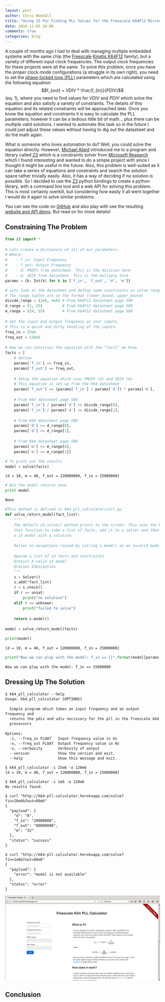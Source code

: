 ```yaml
---
layout: post
author: Chris Woodall
title: "Using Z3 For Finding PLL Values for the Freescale K64F12 Microcontroller"
date: 2016-11-05 16:00
comments: true
categories: blog
---
```


A couple of months ago I had to deal with managing multiple embedded systems with
the same chip (the [Freescale][freescale] [Kinetis K64F12][k64-family-page] family),
but a variety of different input clock frequencies. The output clock frequencies
for these projects were all the same. To solve this problem, once you have the
proper clock mode configurations (a struggle in its own right), you need to
set the [phase-locked loop (PLL)][pll-wiki] parameters which are calculated using
the following equation: $$f_{out} = VDIV * \frac{f_{in}}{PDIV}$$ (eq. 1), where you need
to find values for _VDIV_ and _PDIV_ which solve the equation and also satisfy
a variety of constraints. The details of this equation and its related constraints
will be approached later. Once you know the equation and constraints it is easy to calculate the PLL parameters; however it can be a tedious little bit of math...
plus there can be multiple valid solutions. I wanted to automate this task so in
the future I could just adjust these values without having to dig out the datasheet
and do the math again.

What is someone who loves automation to do? Well, you could solve the equation
directly. However, [Michael Abed][endless-turtles] introduced me to a program and
library called [Z3][z3] which is a constraints solver from
[Microsoft Research][ms-research] which I found interesting and wanted to do a
simple project with since I thought it might be useful in the future. Also, this
problem is well-suited as it can take a series of equations and constraints and
search the solution space rather trivially easily. Also, it has a way of deciding
if no solution is possible. So I decided
to use the [Z3][z3] python bindings to create a python library, with a command line
tool and a web API for solving this problem. This is most certainly overkill, but
considering how easily it all went together I would do it again to solve similar
problems.

You can see the code on [GitHub][github-page] and also play with see the resulting
[website and API demo][demo]. But read on for more details!

<!-- more -->

## Constraining The Problem

```python
from z3 import *

# Lets create a dictionary of all of our parameters.
# Where:
#    - f_in: Input Frequency
#    - f_out: Output Frequency
#    - d: PRDIV from datasheet. This is the division term
#    - m: VDIV from datasheet. This is the multiply term
params = {k: Int(k) for k in ['f_in', 'f_out', 'd', 'm']}
```

```python
# Lets look at the datasheet and define some constraints on value ranges
# The range tuples are in the format (lower_bound, upper_bound)
divide_range = (2e6, 4e6) # From K64F12 datasheet page 589
d_range = (1, 25)         # From K64F12 datasheet page 589
m_range = (24, 55)        # From K64F12 datasheet page 590

# Get the input and output frequency as user inputs.
# This is a quick and dirty handling of the inputs.
freq_in = 25e6
freq_out = 120e6

# Now we can constrain the equation with the "facts" we know
facts = [
    # define
    params['f_in'] == freq_in,
    params['f_out'] == freq_out,

    # Setup the equation which uses PRDIV (d) and VDIV (m)
    # This equation is set up from the K64 datasheet
    params['f_out'] == (params['f_in'] / params['d']) * params['m'],

    # From K64 datasheet page 589
    params['f_in'] / params['d'] >= divide_range[0],
    params['f_in'] / params['d'] <= divide_range[1],

    # From K64 datasheet page 589
    params['d'] >= d_range[0],  
    params['d'] <= d_range[1],

    # From K64 datasheet page 590
    params['m'] >= m_range[0],  
    params['m'] <= m_range[1]]
```


```python
# To print out the results
model = solve(facts)
```

```
[d = 10, m = 48, f_out = 120000000, f_in = 25000000]
```

```python
# But the model returns none
print model
```

```
None
```

```python
#This method is defined in k64_pll_calculator/util.py
def solve_return_model(fact_list):
    """
    The default z3.solve() method prints to the screen. This uses the basis of
    that function to take a list of facts, add it to a solver and then return
    a z3 model with a solution.

    Relies on exceptions raised by calling s.mode() on an invalid model.

    @param a list of z3 facts and constraints
    @return A valid z3 model
    @raises Z3Exception
    """
    s = Solver()
    s.add(*fact_list)
    r = s.check()
    if r == unsat:
        print("no solution")
    elif r == unknown:
        print("failed to solve")

    return s.model()

model = solve_return_model(facts)
```

```python
print(model)
```

```
[d = 10, m = 48, f_out = 120000000, f_in = 25000000]
```

```python
print("Now we can play with the model: f_in == {}".format(model[params['f_in']]))
```

```
Now we can play with the model: f_in == 25000000
```

## Dressing Up The Solution

```
$ k64_pll_calculator --help
Usage: k64_pll_calculator [OPTIONS]

  Simple program which takes an input frequency and an output frequency and
  returns the pdiv and vdiv necissary for the pll in the freescale k64
  processors

Options:
  -i, --freq_in FLOAT   Input frequency value in Hz
  -o, --freq_out FLOAT  Output frequency value in Hz
  -v, --verbosity       Verbosity of output
  --version             Show the version and exit.
  --help                Show this message and exit.
```

```
$ k64_pll_calculator -i 25e6 -o 120e6
[d = 10, m = 48, f_out = 120000000, f_in = 25000000]
```

```
$ k64_pll_calculator -i 1e6 -o 120e6
No results found.
```

```
$ curl "http://k64-pll-calculator.herokuapp.com/solve?fin=20e6&fout=80e6"
{
  "payload": {
    "d": "8",
    "f_in": "20000000",
    "f_out": "80000000",
    "m": "32"
  },
  "status": "success"
}
```

```
$ curl "http://k64-pll-calculator.herokuapp.com/solve?fin=1e6&fout=80e6"
{
  "payload": {
    "error": "model is not available"
  },
  "status": "error"
}
```

![](/assets/img/posts/k64-pll-calculator-web-example.gif)

## Conclusion

[ms-research]: link
[z3]: link
[github-page]: link
[demo]: link
[freescale]: link
[k64-family-page]: link
[pll-wiki]: link
[endless-turtles]: link
